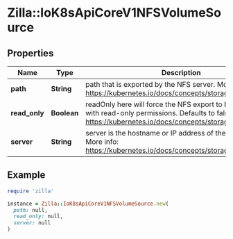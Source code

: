 # Zilla::IoK8sApiCoreV1NFSVolumeSource

## Properties

| Name | Type | Description | Notes |
| ---- | ---- | ----------- | ----- |
| **path** | **String** | path that is exported by the NFS server. More info: https://kubernetes.io/docs/concepts/storage/volumes#nfs |  |
| **read_only** | **Boolean** | readOnly here will force the NFS export to be mounted with read-only permissions. Defaults to false. More info: https://kubernetes.io/docs/concepts/storage/volumes#nfs | [optional] |
| **server** | **String** | server is the hostname or IP address of the NFS server. More info: https://kubernetes.io/docs/concepts/storage/volumes#nfs |  |

## Example

```ruby
require 'zilla'

instance = Zilla::IoK8sApiCoreV1NFSVolumeSource.new(
  path: null,
  read_only: null,
  server: null
)
```

